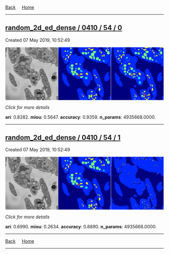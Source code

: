 
[Back](..)&nbsp;&nbsp;&nbsp;&nbsp;&nbsp;[Home](https://leapmanlab.github.io/snapshots)

---

<div class="summary"><a href="0"><h2>random_2d_ed_dense / 0410 / 54 / 0</h2></a><p>Created 07 May 2019, 10:52:49
</p><a href="0"><img src="0/media/summary.png" align="center"></a><p>
<i>Click for more details</i>
</p></div>

**ari**: 0.8282. **miou**: 0.5647. **accuracy**: 0.9359. **n_params**: 4935668.0000. 

---

<div class="summary"><a href="1"><h2>random_2d_ed_dense / 0410 / 54 / 1</h2></a><p>Created 07 May 2019, 10:52:49
</p><a href="1"><img src="1/media/summary.png" align="center"></a><p>
<i>Click for more details</i>
</p></div>

**ari**: 0.6990. **miou**: 0.2634. **accuracy**: 0.8890. **n_params**: 4935668.0000. 

---

[Back](..)&nbsp;&nbsp;&nbsp;&nbsp;&nbsp;[Home](https://leapmanlab.github.io/snapshots)

---